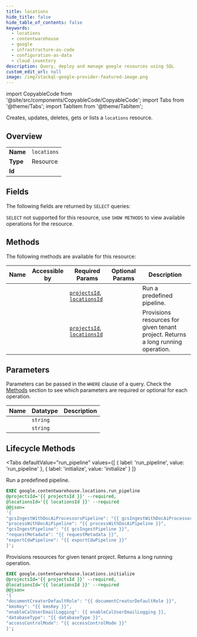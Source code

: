 ```yaml
--- 
title: locations
hide_title: false
hide_table_of_contents: false
keywords:
  - locations
  - contentwarehouse
  - google
  - infrastructure-as-code
  - configuration-as-data
  - cloud inventory
description: Query, deploy and manage google resources using SQL
custom_edit_url: null
image: /img/stackql-google-provider-featured-image.png
---
```


import CopyableCode from '@site/src/components/CopyableCode/CopyableCode';
import Tabs from '@theme/Tabs';
import TabItem from '@theme/TabItem';

Creates, updates, deletes, gets or lists a <code>locations</code> resource.

## Overview
<table><tbody>
<tr><td><b>Name</b></td><td><code>locations</code></td></tr>
<tr><td><b>Type</b></td><td>Resource</td></tr>
<tr><td><b>Id</b></td><td><CopyableCode code="google.contentwarehouse.locations" /></td></tr>
</tbody></table>

## Fields

The following fields are returned by `SELECT` queries:

`SELECT` not supported for this resource, use `SHOW METHODS` to view available operations for the resource.


## Methods

The following methods are available for this resource:

<table>
<thead>
    <tr>
    <th>Name</th>
    <th>Accessible by</th>
    <th>Required Params</th>
    <th>Optional Params</th>
    <th>Description</th>
    </tr>
</thead>
<tbody>
<tr>
    <td><a href="#run_pipeline"><CopyableCode code="run_pipeline" /></a></td>
    <td><CopyableCode code="exec" /></td>
    <td><a href="#parameter-projectsId"><code>projectsId</code></a>, <a href="#parameter-locationsId"><code>locationsId</code></a></td>
    <td></td>
    <td>Run a predefined pipeline.</td>
</tr>
<tr>
    <td><a href="#initialize"><CopyableCode code="initialize" /></a></td>
    <td><CopyableCode code="exec" /></td>
    <td><a href="#parameter-projectsId"><code>projectsId</code></a>, <a href="#parameter-locationsId"><code>locationsId</code></a></td>
    <td></td>
    <td>Provisions resources for given tenant project. Returns a long running operation.</td>
</tr>
</tbody>
</table>

## Parameters

Parameters can be passed in the `WHERE` clause of a query. Check the [Methods](#methods) section to see which parameters are required or optional for each operation.

<table>
<thead>
    <tr>
    <th>Name</th>
    <th>Datatype</th>
    <th>Description</th>
    </tr>
</thead>
<tbody>
<tr id="parameter-locationsId">
    <td><CopyableCode code="locationsId" /></td>
    <td><code>string</code></td>
    <td></td>
</tr>
<tr id="parameter-projectsId">
    <td><CopyableCode code="projectsId" /></td>
    <td><code>string</code></td>
    <td></td>
</tr>
</tbody>
</table>

## Lifecycle Methods

<Tabs
    defaultValue="run_pipeline"
    values={[
        { label: 'run_pipeline', value: 'run_pipeline' },
        { label: 'initialize', value: 'initialize' }
    ]}
>
<TabItem value="run_pipeline">

Run a predefined pipeline.

```sql
EXEC google.contentwarehouse.locations.run_pipeline 
@projectsId='{{ projectsId }}' --required, 
@locationsId='{{ locationsId }}' --required 
@@json=
'{
"gcsIngestWithDocAiProcessorsPipeline": "{{ gcsIngestWithDocAiProcessorsPipeline }}", 
"processWithDocAiPipeline": "{{ processWithDocAiPipeline }}", 
"gcsIngestPipeline": "{{ gcsIngestPipeline }}", 
"requestMetadata": "{{ requestMetadata }}", 
"exportCdwPipeline": "{{ exportCdwPipeline }}"
}';
```
</TabItem>
<TabItem value="initialize">

Provisions resources for given tenant project. Returns a long running operation.

```sql
EXEC google.contentwarehouse.locations.initialize 
@projectsId='{{ projectsId }}' --required, 
@locationsId='{{ locationsId }}' --required 
@@json=
'{
"documentCreatorDefaultRole": "{{ documentCreatorDefaultRole }}", 
"kmsKey": "{{ kmsKey }}", 
"enableCalUserEmailLogging": {{ enableCalUserEmailLogging }}, 
"databaseType": "{{ databaseType }}", 
"accessControlMode": "{{ accessControlMode }}"
}';
```
</TabItem>
</Tabs>
